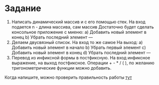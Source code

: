 # Задание

1. Написать динамический массив и с его помощью стек.
На вход подается n - длина массива, сам массив
Достаточно будет сделать консольное приложение с миеню:
a) Добавить новый элемент в конец
b) Убрать последний элемент
—
2. Делаем двусвязный список.
На вход то же самое
На выход:
a) Добавить новый элемент в начало
b) Убрать первый элемент
c) Добавить новый элемент в конец
d) Убрать последний элемент
—
3. Перевод из инфиксной формы в постфиксную.
На вход инфиксное выражение, на выход постфиксное.
Операции + - * / ( ), по желанию тригонометрические функции можно добавить.

Когда напишите, можно проверить правильность работы [тут](https://abakbot.ru/online-13/181-obratnaya-polskaya-notatsiya-konvertatsiya-onlajn)
